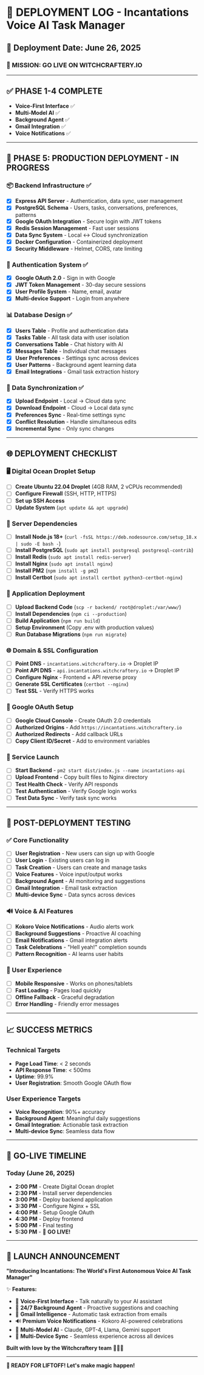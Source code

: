 # 🚀 DEPLOYMENT LOG - Incantations Voice AI Task Manager

## 📅 **Deployment Date: June 26, 2025**

### **🎯 MISSION: GO LIVE ON WITCHCRAFTERY.IO**

---

## ✅ **PHASE 1-4 COMPLETE** 
- **Voice-First Interface** ✅
- **Multi-Model AI** ✅  
- **Background Agent** ✅
- **Gmail Integration** ✅
- **Voice Notifications** ✅

---

## 🚀 **PHASE 5: PRODUCTION DEPLOYMENT - IN PROGRESS**

### **📦 Backend Infrastructure** ✅
- [x] **Express API Server** - Authentication, data sync, user management
- [x] **PostgreSQL Schema** - Users, tasks, conversations, preferences, patterns
- [x] **Google OAuth Integration** - Secure login with JWT tokens
- [x] **Redis Session Management** - Fast user sessions
- [x] **Data Sync System** - Local ↔ Cloud synchronization
- [x] **Docker Configuration** - Containerized deployment
- [x] **Security Middleware** - Helmet, CORS, rate limiting

### **🔐 Authentication System** ✅
- [x] **Google OAuth 2.0** - Sign in with Google
- [x] **JWT Token Management** - 30-day secure sessions
- [x] **User Profile System** - Name, email, avatar
- [x] **Multi-device Support** - Login from anywhere

### **📊 Database Design** ✅
- [x] **Users Table** - Profile and authentication data
- [x] **Tasks Table** - All task data with user isolation
- [x] **Conversations Table** - Chat history with AI
- [x] **Messages Table** - Individual chat messages
- [x] **User Preferences** - Settings sync across devices
- [x] **User Patterns** - Background agent learning data
- [x] **Email Integrations** - Gmail task extraction history

### **🔄 Data Synchronization** ✅
- [x] **Upload Endpoint** - Local → Cloud data sync
- [x] **Download Endpoint** - Cloud → Local data sync  
- [x] **Preferences Sync** - Real-time settings sync
- [x] **Conflict Resolution** - Handle simultaneous edits
- [x] **Incremental Sync** - Only sync changes

---

## 🌐 **DEPLOYMENT CHECKLIST**

### **🖥️ Digital Ocean Droplet Setup**
- [ ] **Create Ubuntu 22.04 Droplet** (4GB RAM, 2 vCPUs recommended)
- [ ] **Configure Firewall** (SSH, HTTP, HTTPS)
- [ ] **Set up SSH Access** 
- [ ] **Update System** (`apt update && apt upgrade`)

### **🔧 Server Dependencies**
- [ ] **Install Node.js 18+** (`curl -fsSL https://deb.nodesource.com/setup_18.x | sudo -E bash -`)
- [ ] **Install PostgreSQL** (`sudo apt install postgresql postgresql-contrib`)
- [ ] **Install Redis** (`sudo apt install redis-server`)
- [ ] **Install Nginx** (`sudo apt install nginx`)
- [ ] **Install PM2** (`npm install -g pm2`)
- [ ] **Install Certbot** (`sudo apt install certbot python3-certbot-nginx`)

### **📂 Application Deployment**
- [ ] **Upload Backend Code** (`scp -r backend/ root@droplet:/var/www/`)
- [ ] **Install Dependencies** (`npm ci --production`)
- [ ] **Build Application** (`npm run build`)
- [ ] **Setup Environment** (Copy .env with production values)
- [ ] **Run Database Migrations** (`npm run migrate`)

### **🌐 Domain & SSL Configuration**
- [ ] **Point DNS** - `incantations.witchcraftery.io` → Droplet IP
- [ ] **Point API DNS** - `api.incantations.witchcraftery.io` → Droplet IP
- [ ] **Configure Nginx** - Frontend + API reverse proxy
- [ ] **Generate SSL Certificates** (`certbot --nginx`)
- [ ] **Test SSL** - Verify HTTPS works

### **🔐 Google OAuth Setup**
- [ ] **Google Cloud Console** - Create OAuth 2.0 credentials
- [ ] **Authorized Origins** - Add `https://incantations.witchcraftery.io`
- [ ] **Authorized Redirects** - Add callback URLs
- [ ] **Copy Client ID/Secret** - Add to environment variables

### **🚀 Service Launch**
- [ ] **Start Backend** - `pm2 start dist/index.js --name incantations-api`
- [ ] **Upload Frontend** - Copy built files to Nginx directory
- [ ] **Test Health Check** - Verify API responds
- [ ] **Test Authentication** - Verify Google login works
- [ ] **Test Data Sync** - Verify task sync works

---

## 🧪 **POST-DEPLOYMENT TESTING**

### **✅ Core Functionality**
- [ ] **User Registration** - New users can sign up with Google
- [ ] **User Login** - Existing users can log in
- [ ] **Task Creation** - Users can create and manage tasks
- [ ] **Voice Features** - Voice input/output works
- [ ] **Background Agent** - AI monitoring and suggestions
- [ ] **Gmail Integration** - Email task extraction
- [ ] **Multi-device Sync** - Data syncs across devices

### **🔊 Voice & AI Features**
- [ ] **Kokoro Voice Notifications** - Audio alerts work
- [ ] **Background Suggestions** - Proactive AI coaching
- [ ] **Email Notifications** - Gmail integration alerts
- [ ] **Task Celebrations** - "Hell yeah!" completion sounds
- [ ] **Pattern Recognition** - AI learns user habits

### **📱 User Experience**
- [ ] **Mobile Responsive** - Works on phones/tablets
- [ ] **Fast Loading** - Pages load quickly
- [ ] **Offline Fallback** - Graceful degradation
- [ ] **Error Handling** - Friendly error messages

---

## 📈 **SUCCESS METRICS**

### **Technical Targets**
- **Page Load Time**: < 2 seconds
- **API Response Time**: < 500ms
- **Uptime**: 99.9%
- **User Registration**: Smooth Google OAuth flow

### **User Experience Targets**
- **Voice Recognition**: 90%+ accuracy
- **Background Agent**: Meaningful daily suggestions
- **Gmail Integration**: Actionable task extraction
- **Multi-device Sync**: Seamless data flow

---

## 🎯 **GO-LIVE TIMELINE**

### **Today (June 26, 2025)**
- **2:00 PM** - Create Digital Ocean droplet
- **2:30 PM** - Install server dependencies
- **3:00 PM** - Deploy backend application
- **3:30 PM** - Configure Nginx + SSL
- **4:00 PM** - Setup Google OAuth
- **4:30 PM** - Deploy frontend
- **5:00 PM** - Final testing
- **5:30 PM** - 🎉 **GO LIVE!**

---

## 🎉 **LAUNCH ANNOUNCEMENT**

**"Introducing Incantations: The World's First Autonomous Voice AI Task Manager"**

✨ **Features:**
- 🎤 **Voice-First Interface** - Talk naturally to your AI assistant
- 🤖 **24/7 Background Agent** - Proactive suggestions and coaching
- 📧 **Gmail Intelligence** - Automatic task extraction from emails
- 🔊 **Premium Voice Notifications** - Kokoro AI-powered celebrations
- 🧠 **Multi-Model AI** - Claude, GPT-4, Llama, Gemini support
- 📱 **Multi-Device Sync** - Seamless experience across all devices

**Built with love by the Witchcraftery team** 🧙‍♀️✨

---

**🚀 READY FOR LIFTOFF! Let's make magic happen!**
